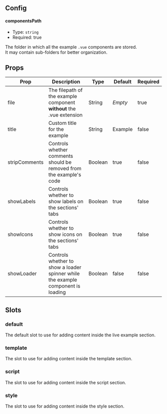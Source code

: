 ## Config
#### componentsPath
- Type: `string`
- Required: true  

The folder in which all the example `.vue` components are stored.  
It may contain sub-folders for better organization.


## Props
<table class="table table-bordered">
  <thead>
    <tr>
      <th>Prop</th>
      <th>Description</th>
      <th>Type</th>
      <th>Default</th>
      <th>Required</th>
    </tr>
  </thead>
  <tbody>
    <tr>
      <td>file</td>
      <td>The filepath of the example component <strong>without</strong> the .vue extension</td>
      <td>String</td>
      <td><em>Empty</em></td>
      <td>true</td>
    </tr>
    <tr>
      <td>title</td>
      <td>Custom title for the example</td>
      <td>String</td>
      <td>Example</td>
      <td>false</td>
    </tr>
    <tr>
      <td>stripComments</td>
      <td>Controls whether comments should be removed from the example's code</td>
      <td>Boolean</td>
      <td>true</td>
      <td>false</td>
    </tr>
    <tr>
      <td>showLabels</td>
      <td>Controls whether to show labels on the sections' tabs</td>
      <td>Boolean</td>
      <td>true</td>
      <td>false</td>
    </tr>
    <tr>
      <td>showIcons</td>
      <td>Controls whether to show icons on the sections' tabs</td>
      <td>Boolean</td>
      <td>true</td>
      <td>false</td>
    </tr>
    <tr>
      <td>showLoader</td>
      <td>Controls whether to show a loader spinner while the example component is loading</td>
      <td>Boolean</td>
      <td>false</td>
      <td>false</td>
    </tr>      
  </tbody>
</table>

## Slots
### default
The default slot to use for adding content inside the live example section.

### template
The slot to use for adding content inside the template section.

### script
The slot to use for adding content inside the script section.

### style
The slot to use for adding content inside the style section.
